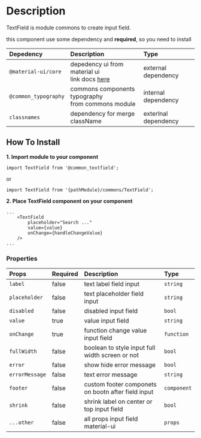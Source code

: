 # Description

TextField is module commons to create input field.

this component use some dependency and **required**, so you need to install

| Depedency   | Description | Type |
| :---        | :---        |:---  |
| `@material-ui/core` | depedency ui from material ui <br/> link docs [here](https://material-ui.com/getting-started/installation/)| external dependency |
| `@common_typography` | commons components typography <br />from commons module | internal dependency |
| `classnames`   | dependency for merge className | exterlnal dependency |


## How To Install

**1. Import module to your component**
```node
import TextField from '@common_textfield';
```

or

```node
import TextField from '{pathModule}/commons/TextField';
```

**2. Place TextField component on your component**

```node
...
    <TextField
        placeholder="Search ..."
        value={value}
        onChange={handleChangeValue}
    />
...
```

### Properties
| Props       | Required | Description | Type |
| :---        | :---     | :---        |:---  |
| `label`    | false    | text label field input | `string` |
| `placeholder`    | false    | text placeholder field input | `string` |
| `disabled`    | false    | disabled input field | `bool` |
| `value`    | true    | value input field | `string` |
| `onChange`    | true    | function change value input field | `function` |
| `fullWidth`    | false    | boolean to style input full width screen or not | `bool` |
| `error`    | false    | show hide error message | `bool` |
| `errorMessage`    | false    | text error message | `string` |
| `footer`    | false    | custom footer componets on bootn after field input | `component` |
| `shrink`    | false    | shrink label on center or top input field | `bool` |
| `...other`    | false    | all props input field material-ui | `props` |


